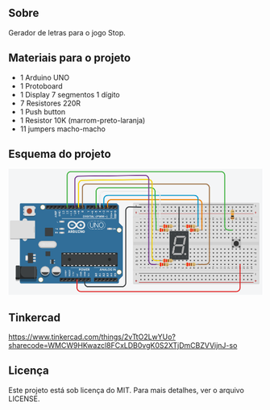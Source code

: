 ## Sobre
Gerador de letras para o jogo Stop.

## Materiais para o projeto
* 1 Arduino UNO
* 1 Protoboard
* 1 Display 7 segmentos 1 dígito
* 7 Resistores 220R
* 1 Push button
* 1 Resistor 10K (marrom-preto-laranja)
* 11 jumpers macho-macho

## Esquema do projeto
![](jogo/jogo-stop-esquema.png)

## Tinkercad
https://www.tinkercad.com/things/2vTtO2LwYUo?sharecode=WMCW9HKwazcl8FCxLDB0vgK0S2XTjDmCBZVVijnJ-so

## Licença
Este projeto está sob licença do MIT. Para mais detalhes, ver o arquivo LICENSE.
